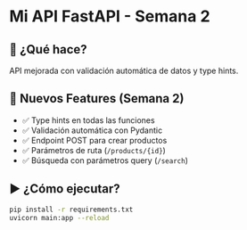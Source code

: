# Mi API FastAPI - Semana 2

## 📌 ¿Qué hace?

API mejorada con validación automática de datos y type hints.

## 🚀 Nuevos Features (Semana 2)

- ✅ Type hints en todas las funciones  
- ✅ Validación automática con Pydantic  
- ✅ Endpoint POST para crear productos  
- ✅ Parámetros de ruta (`/products/{id}`)  
- ✅ Búsqueda con parámetros query (`/search`)  

## ▶️ ¿Cómo ejecutar?

```bash
pip install -r requirements.txt
uvicorn main:app --reload

